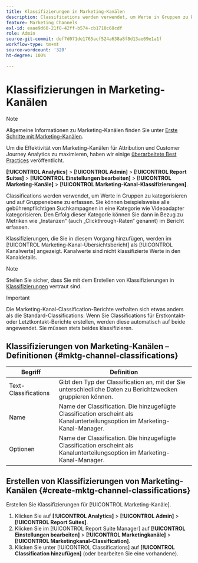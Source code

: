 ```yaml
---
title: Klassifizierungen in Marketing-Kanälen
description: Classifications werden verwendet, um Werte in Gruppen zu kategorisieren und auf Gruppenebene zu erfassen. Sie können beispielsweise alle gebührenpflichtigen Suchkampagnen in eine Kategorie wie Videoadapter kategorisieren. Den Erfolg dieser Kategorie können Sie dann in Bezug zu Metriken wie „Instanzen“ (auch „Clickthrough-Raten“ genannt) im Bericht erfassen.
feature: Marketing Channels
exl-id: eaae9d60-21f8-42ff-b574-cb1710c68cdf
role: Admin
source-git-commit: def7d071de1765acf524a638a8f8d13ae69e1a1f
workflow-type: tm+mt
source-wordcount: '320'
ht-degree: 100%

---
```


# Klassifizierungen in Marketing-Kanälen

>[!NOTE]
>
> Allgemeine Informationen zu Marketing-Kanälen finden Sie unter [Erste Schritte mit Marketing-Kanälen](/help/components/c-marketing-channels/c-getting-started-mchannel.md).
>
> Um die Effektivität von Marketing-Kanälen für Attribution und Customer Journey Analytics zu maximieren, haben wir einige [überarbeitete Best Practices](/help/components/c-marketing-channels/mchannel-best-practices.md) veröffentlicht.

**[!UICONTROL Analytics]** > **[!UICONTROL Admin]** > **[!UICONTROL Report Suites]** > **[!UICONTROL Einstellungen bearbeiten]** > **[!UICONTROL Marketing-Kanäle]** > **[!UICONTROL Marketing-Kanal-Klassifizierungen]**.

Classifications werden verwendet, um Werte in Gruppen zu kategorisieren und auf Gruppenebene zu erfassen. Sie können beispielsweise alle gebührenpflichtigen Suchkampagnen in eine Kategorie wie Videoadapter kategorisieren. Den Erfolg dieser Kategorie können Sie dann in Bezug zu Metriken wie „Instanzen“ (auch „Clickthrough-Raten“ genannt) im Bericht erfassen.

Klassifizierungen, die Sie in diesem Vorgang hinzufügen, werden im [!UICONTROL Marketing-Kanal-Übersichtsbericht] als [!UICONTROL Kanalwerte] angezeigt. Kanalwerte sind nicht klassifizierte Werte in den Kanaldetails.

>[!NOTE]
>
>Stellen Sie sicher, dass Sie mit dem Erstellen von Klassifizierungen in [Klassifizierungen](/help/components/classifications/c-classifications.md) vertraut sind.

>[!IMPORTANT]
>
>Die Marketing-Kanal-Classification-Berichte verhalten sich etwas anders als die Standard-Classifications: Wenn Sie Classifications für Erstkontakt- oder Letztkontakt-Berichte erstellen, werden diese automatisch auf beide angewendet. Sie müssen stets beides klassifizieren.

## Klassifizierungen von Marketing-Kanälen – Definitionen {#mktg-channel-classifications}

| Begriff | Definition |
|--- |--- |
| Text-Classifications | Gibt den Typ der Classification an, mit der Sie unterschiedliche Daten zu Berichtzwecken gruppieren können. |
| Name | Name der Classification. Die hinzugefügte Classification erscheint als Kanalunterteilungsoption im Marketing-Kanal-Manager. |
| Optionen | Name der Classification. Die hinzugefügte Classification erscheint als Kanalunterteilungsoption im Marketing-Kanal-Manager. |

## Erstellen von Klassifizierungen von Marketing-Kanälen {#create-mktg-channel-classifications}

Erstellen Sie Klassifizierungen für [!UICONTROL Marketing-Kanäle].

1. Klicken Sie auf **[!UICONTROL Analytics]** > **[!UICONTROL Admin]** > **[!UICONTROL Report Suites]**.
1. Klicken Sie im [!UICONTROL Report Suite Manager] auf **[!UICONTROL Einstellungen bearbeiten]** > **[!UICONTROL Marketingkanäle]** > **[!UICONTROL Marketingkanal-Classification]**.
1. Klicken Sie unter [!UICONTROL Classifications] auf **[!UICONTROL Classification hinzufügen]** (oder bearbeiten Sie eine vorhandene).
